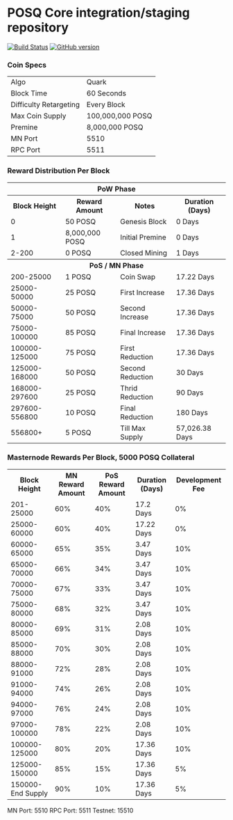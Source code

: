 POSQ Core integration/staging repository
=====================================

[![Build Status](https://travis-ci.org/Poseidon-POSQ/POSQ.svg?branch=master)](https://travis-ci.org/Poseidon-POSQ/POSQ) [![GitHub version](https://badge.fury.io/gh/sicXnull%2Fposq.svg)](https://badge.fury.io/gh/sicXnull%2Fposq)

### Coin Specs
<table>
<tr><td>Algo</td><td>Quark</td></tr>
<tr><td>Block Time</td><td>60 Seconds</td></tr>
<tr><td>Difficulty Retargeting</td><td>Every Block</td></tr>
<tr><td>Max Coin Supply </td><td>100,000,000 POSQ</td></tr>
<tr><td>Premine</td><td>8,000,000 POSQ</td></tr>
<tr><td>MN Port</td><td>5510</td></tr>
<tr><td>RPC Port</td><td>5511</td></tr>
</table>


### Reward Distribution Per Block

<table>
<th colspan=4>PoW Phase</th>
<tr><th>Block Height</th><th>Reward Amount</th><th>Notes</th><th>Duration (Days)</th></tr>
<tr><td>0</td><td>50 POSQ</td><td>Genesis Block</td><td>0 Days</td></tr>
<tr><td>1</td><td>8,000,000 POSQ</td><td>Initial Premine</td><td>0 Days</td></tr>
<tr><td>2-200</td><td>0 POSQ</td><td rowspan=1>Closed Mining</td><td>1 Days</td></tr>
<tr><th colspan=4>PoS / MN Phase</th></tr>
<tr><td>200-25000</td><td>1 POSQ</td><td rowspan=1>Coin Swap</td><td>17.22 Days</td></tr>
<tr><td>25000-50000</td><td>25 POSQ</td><td rowspan=1>First Increase </td><td>17.36 Days</td></tr>
<tr><td>50000-75000</td><td>50 POSQ</td><td rowspan=1>Second Increase </td><td>17.36 Days</td></tr>
<tr><td>75000-100000</td><td>85 POSQ</td><td rowspan=1>Final Increase </td><td>17.36 Days</td></tr>
<tr><td>100000-125000</td><td>75 POSQ</td><td rowspan=1>First Reduction </td><td>17.36 Days</td></tr>
<tr><td>125000-168000</td><td>50 POSQ</td><td rowspan=1>Second Reduction </td><td>30 Days</td></tr>
<tr><td>168000-297600</td><td>25 POSQ</td><td rowspan=1>Thrid Reduction </td><td>90 Days</td></tr>
<tr><td>297600-556800</td><td>10 POSQ</td><td rowspan=1>Final Reduction </td><td>180 Days</td></tr>
<tr><td>556800+</td><td>5 POSQ</td><td rowspan=1>Till Max Supply </td><td>57,026.38 Days</td></tr>
</table>


### Masternode Rewards Per Block, 5000 POSQ Collateral

<table>
<tr><th>Block Height</th><th>MN Reward Amount</th><th>PoS Reward Amount</th><th>Duration (Days)</th><th>Development Fee</th></tr>
<tr><td>201-25000</td><td>60%</td><td>40%</td><td>17.2 Days</td><td>0%</td></tr>
<tr><td>25000-60000 </td><td>60%</td><td>40%</td><td>17.22 Days</td><td>0%</td></tr>
<tr><td>60000-65000 </td><td>65%</td><td>35%</td><td>3.47 Days</td><td>10%</td></tr>
<tr><td>65000-70000 </td><td>66%</td><td>34%</td><td>3.47 Days</td><td>10%</td></tr>
<tr><td>70000-75000 </td><td>67%</td><td>33%</td><td>3.47 Days</td><td>10%</td></tr>
<tr><td>75000-80000 </td><td>68%</td><td>32%</td><td>3.47 Days</td><td>10%</td></tr>
<tr><td>80000-85000 </td><td>69%</td><td>31%</td><td>2.08 Days</td><td>10%</td></tr>
<tr><td>85000-88000 </td><td>70%</td><td>30%</td><td>2.08 Days</td><td>10%</td></tr>
<tr><td>88000-91000 </td><td>72%</td><td>28%</td><td>2.08 Days</td><td>10%</td></tr>
<tr><td>91000-94000 </td><td>74%</td><td>26%</td><td>2.08 Days</td><td>10%</td></tr>
<tr><td>94000-97000 </td><td>76%</td><td>24%</td><td>2.08 Days</td><td>10%</td></tr>
<tr><td>97000-100000 </td><td>78%</td><td>22%</td><td>2.08 Days</td><td>10%</td></tr>
<tr><td>100000-125000 </td><td>80%</td><td>20%</td><td>17.36 Days</td><td>10%</td></tr>
<tr><td>125000-150000 </td><td>85%</td><td>15%</td><td>17.36 Days</td><td>5%</td></tr>
<tr><td>150000-End Supply </td><td>90%</td><td>10%</td><td>17.36 Days</td><td>5%</td></tr>
</table>

MN Port: 5510
RPC Port: 5511
Testnet: 15510
